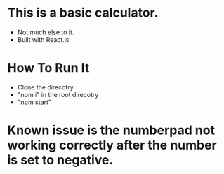 # This is a basic calculator.

- Not much else to it.
- Built with React.js

# How To Run It

- Clone the direcotry
- "npm i" in the root direcotry
- "npm start"

# Known issue is the numberpad not working correctly after the number is set to negative.
